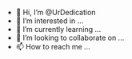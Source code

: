 - 👋 Hi, I’m @UrDedication
- 👀 I’m interested in ...
- 🌱 I’m currently learning ...
- 💞️ I’m looking to collaborate on ...
- 📫 How to reach me ...

<!---
UrDedication/UrDedication is a ✨ special ✨ repository because its `README.md` (this file) appears on your GitHub profile.
You can click the Preview link to take a look at your changes.
--->
